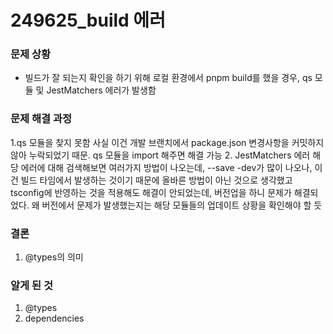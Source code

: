 # 249625_build 에러

### 문제 상황

- 빌드가 잘 되는지 확인을 하기 위해 로컬 환경에서 pnpm build를 했을 경우, qs 모듈 및 JestMatchers 에러가 발생함

### 문제 해결 과정

1.qs 모듈을 찾지 못함
사실 이건 개발 브랜치에서 package.json 변경사항을 커밋하지 않아 누락되었기 때문. qs 모듈을 import 해주면 해결 가능 2. JestMatchers 에러
해당 에러에 대해 검색해보면 여러가지 방법이 나오는데, --save -dev가 많이 나오나, 이건 빌드 타임에서 발생하는 것이기 때문에 올바른 방법이 아닌 것으로 생각했고
tsconfig에 반영하는 것을 적용해도 해결이 안되었는데, 버전업을 하니 문제가 해결되었다. 왜 버전에서 문제가 발생했는지는 해당 모듈들의 업데이트 상황을 확인해야 할 듯

### 결론

1. @types의 의미

### 알게 된 것

1. @types
2. dependencies
